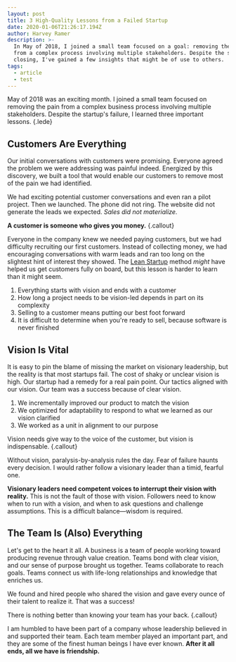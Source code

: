 ```yaml
---
layout: post
title: 3 High-Quality Lessons from a Failed Startup
date: 2020-01-06T21:26:17.194Z
author: Harvey Ramer
description: >-
  In May of 2018, I joined a small team focused on a goal: removing the pain
  from a complex process involving multiple stakeholders. Despite the startup's failure, I learned three important lessons.
  closing, I've gained a few insights that might be of use to others.
tags:
  - article
  - test
---
```


May of 2018 was an exciting month. I joined a small team focused on removing the pain from a complex business process involving multiple stakeholders. Despite the startup's failure, I learned three important lessons. {.lede}

## Customers Are Everything

Our initial conversations with customers were promising. Everyone agreed the problem we were addressing was painful indeed. Energized by this discovery, we built a tool that would enable our customers to remove most of the pain we had identified.

We had exciting potential customer conversations and even ran a pilot project. Then we launched. The phone did not ring. The website did not generate the leads we expected. _Sales did not materialize._

**A customer is someone who gives you money.** {.callout}

Everyone in the company knew we needed paying customers, but we had difficulty recruiting our first customers. Instead of collecting money, we had encouraging conversations with warm leads and ran too long on the slightest hint of interest they showed. The [Lean Startup](http://theleanstartup.com/principles) method _might_ have helped us get customers fully on board, but this lesson is harder to learn than it might seem.

1. Everything starts with vision and ends with a customer
2. How long a project needs to be vision-led depends in part on its complexity
3. Selling to a customer means putting our best foot forward
4. It is difficult to determine when you're ready to sell, because software is never finished

## Vision Is Vital

It is easy to pin the blame of missing the market on visionary leadership, but the reality is that most startups fail. The cost of shaky or unclear vision is high. Our startup had a remedy for a real pain point. Our tactics aligned with our vision. Our team was a success because of clear vision.

1. We incrementally improved our product to match the vision
2. We optimized for adaptability to respond to what we learned as our vision clarified
3. We worked as a unit in alignment to our purpose

Vision needs give way to the voice of the customer, but vision is indispensable. {.callout}

Without vision, paralysis-by-analysis rules the day. Fear of failure haunts every decision. I would rather follow a visionary leader than a timid, fearful one.

**Visionary leaders need competent voices to interrupt their vision with reality.** This is not the fault of those with vision. Followers need to know when to run with a vision, and when to ask questions and challenge assumptions. This is a difficult balance—wisdom is required.

## The Team Is (Also) Everything

Let's get to the heart it all. A business is a team of people working toward producing revenue through value creation. Teams bond with clear vision, and our sense of purpose brought us together. Teams collaborate to reach goals. Teams connect us with life-long relationships and knowledge that enriches us.

We found and hired people who shared the vision and gave every ounce of their talent to realize it. That was a success!

There is nothing better than knowing your team has your back. {.callout}

I am humbled to have been part of a company whose leadership believed in and supported their team. Each team member played an important part, and they are some of the finest human beings I have ever known. **After it all ends, all we have is friendship.**

